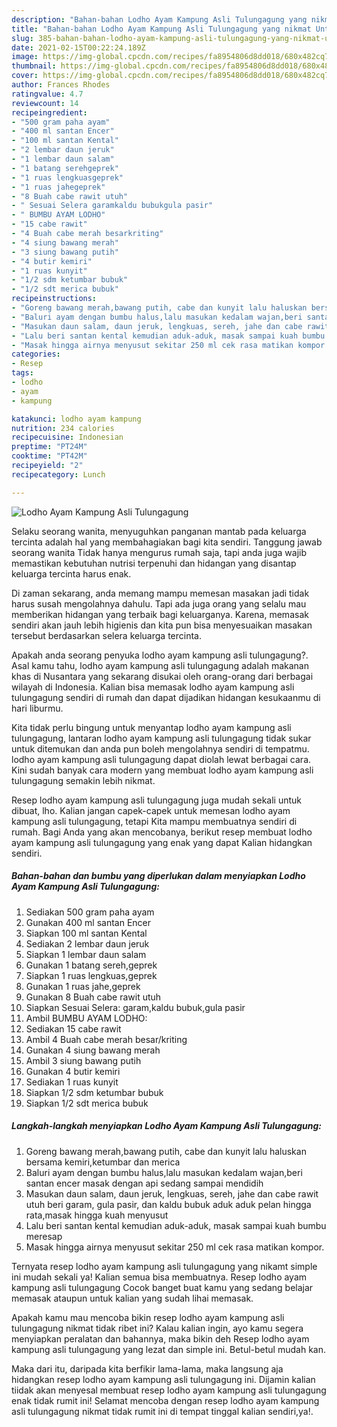 ```yaml
---
description: "Bahan-bahan Lodho Ayam Kampung Asli Tulungagung yang nikmat Untuk Jualan"
title: "Bahan-bahan Lodho Ayam Kampung Asli Tulungagung yang nikmat Untuk Jualan"
slug: 385-bahan-bahan-lodho-ayam-kampung-asli-tulungagung-yang-nikmat-untuk-jualan
date: 2021-02-15T00:22:24.189Z
image: https://img-global.cpcdn.com/recipes/fa8954806d8dd018/680x482cq70/lodho-ayam-kampung-asli-tulungagung-foto-resep-utama.jpg
thumbnail: https://img-global.cpcdn.com/recipes/fa8954806d8dd018/680x482cq70/lodho-ayam-kampung-asli-tulungagung-foto-resep-utama.jpg
cover: https://img-global.cpcdn.com/recipes/fa8954806d8dd018/680x482cq70/lodho-ayam-kampung-asli-tulungagung-foto-resep-utama.jpg
author: Frances Rhodes
ratingvalue: 4.7
reviewcount: 14
recipeingredient:
- "500 gram paha ayam"
- "400 ml santan Encer"
- "100 ml santan Kental"
- "2 lembar daun jeruk"
- "1 lembar daun salam"
- "1 batang serehgeprek"
- "1 ruas lengkuasgeprek"
- "1 ruas jahegeprek"
- "8 Buah cabe rawit utuh"
- " Sesuai Selera garamkaldu bubukgula pasir"
- " BUMBU AYAM LODHO"
- "15 cabe rawit"
- "4 Buah cabe merah besarkriting"
- "4 siung bawang merah"
- "3 siung bawang putih"
- "4 butir kemiri"
- "1 ruas kunyit"
- "1/2 sdm ketumbar bubuk"
- "1/2 sdt merica bubuk"
recipeinstructions:
- "Goreng bawang merah,bawang putih, cabe dan kunyit lalu haluskan bersama kemiri,ketumbar dan merica"
- "Baluri ayam dengan bumbu halus,lalu masukan kedalam wajan,beri santan encer masak dengan api sedang sampai mendidih"
- "Masukan daun salam, daun jeruk, lengkuas, sereh, jahe dan cabe rawit utuh beri garam, gula pasir, dan kaldu bubuk aduk aduk pelan hingga rata,masak hingga kuah menyusut"
- "Lalu beri santan kental kemudian aduk-aduk, masak sampai kuah bumbu meresap"
- "Masak hingga airnya menyusut sekitar 250 ml cek rasa matikan kompor."
categories:
- Resep
tags:
- lodho
- ayam
- kampung

katakunci: lodho ayam kampung 
nutrition: 234 calories
recipecuisine: Indonesian
preptime: "PT24M"
cooktime: "PT42M"
recipeyield: "2"
recipecategory: Lunch

---
```



![Lodho Ayam Kampung Asli Tulungagung](https://img-global.cpcdn.com/recipes/fa8954806d8dd018/680x482cq70/lodho-ayam-kampung-asli-tulungagung-foto-resep-utama.jpg)

Selaku seorang wanita, menyuguhkan panganan mantab pada keluarga tercinta adalah hal yang membahagiakan bagi kita sendiri. Tanggung jawab seorang  wanita Tidak hanya mengurus rumah saja, tapi anda juga wajib memastikan kebutuhan nutrisi terpenuhi dan hidangan yang disantap keluarga tercinta harus enak.

Di zaman  sekarang, anda memang mampu memesan masakan jadi tidak harus susah mengolahnya dahulu. Tapi ada juga orang yang selalu mau memberikan hidangan yang terbaik bagi keluarganya. Karena, memasak sendiri akan jauh lebih higienis dan kita pun bisa menyesuaikan masakan tersebut berdasarkan selera keluarga tercinta. 



Apakah anda seorang penyuka lodho ayam kampung asli tulungagung?. Asal kamu tahu, lodho ayam kampung asli tulungagung adalah makanan khas di Nusantara yang sekarang disukai oleh orang-orang dari berbagai wilayah di Indonesia. Kalian bisa memasak lodho ayam kampung asli tulungagung sendiri di rumah dan dapat dijadikan hidangan kesukaanmu di hari liburmu.

Kita tidak perlu bingung untuk menyantap lodho ayam kampung asli tulungagung, lantaran lodho ayam kampung asli tulungagung tidak sukar untuk ditemukan dan anda pun boleh mengolahnya sendiri di tempatmu. lodho ayam kampung asli tulungagung dapat diolah lewat berbagai cara. Kini sudah banyak cara modern yang membuat lodho ayam kampung asli tulungagung semakin lebih nikmat.

Resep lodho ayam kampung asli tulungagung juga mudah sekali untuk dibuat, lho. Kalian jangan capek-capek untuk memesan lodho ayam kampung asli tulungagung, tetapi Kita mampu membuatnya sendiri di rumah. Bagi Anda yang akan mencobanya, berikut resep membuat lodho ayam kampung asli tulungagung yang enak yang dapat Kalian hidangkan sendiri.

<!--inarticleads1-->

##### Bahan-bahan dan bumbu yang diperlukan dalam menyiapkan Lodho Ayam Kampung Asli Tulungagung:

1. Sediakan 500 gram paha ayam
1. Gunakan 400 ml santan Encer
1. Siapkan 100 ml santan Kental
1. Sediakan 2 lembar daun jeruk
1. Siapkan 1 lembar daun salam
1. Gunakan 1 batang sereh,geprek
1. Siapkan 1 ruas lengkuas,geprek
1. Gunakan 1 ruas jahe,geprek
1. Gunakan 8 Buah cabe rawit utuh
1. Siapkan  Sesuai Selera: garam,kaldu bubuk,gula pasir
1. Ambil  BUMBU AYAM LODHO:
1. Sediakan 15 cabe rawit
1. Ambil 4 Buah cabe merah besar/kriting
1. Gunakan 4 siung bawang merah
1. Ambil 3 siung bawang putih
1. Gunakan 4 butir kemiri
1. Sediakan 1 ruas kunyit
1. Siapkan 1/2 sdm ketumbar bubuk
1. Siapkan 1/2 sdt merica bubuk




<!--inarticleads2-->

##### Langkah-langkah menyiapkan Lodho Ayam Kampung Asli Tulungagung:

1. Goreng bawang merah,bawang putih, cabe dan kunyit lalu haluskan bersama kemiri,ketumbar dan merica
1. Baluri ayam dengan bumbu halus,lalu masukan kedalam wajan,beri santan encer masak dengan api sedang sampai mendidih
1. Masukan daun salam, daun jeruk, lengkuas, sereh, jahe dan cabe rawit utuh beri garam, gula pasir, dan kaldu bubuk aduk aduk pelan hingga rata,masak hingga kuah menyusut
1. Lalu beri santan kental kemudian aduk-aduk, masak sampai kuah bumbu meresap
1. Masak hingga airnya menyusut sekitar 250 ml cek rasa matikan kompor.




Ternyata resep lodho ayam kampung asli tulungagung yang nikamt simple ini mudah sekali ya! Kalian semua bisa membuatnya. Resep lodho ayam kampung asli tulungagung Cocok banget buat kamu yang sedang belajar memasak ataupun untuk kalian yang sudah lihai memasak.

Apakah kamu mau mencoba bikin resep lodho ayam kampung asli tulungagung nikmat tidak ribet ini? Kalau kalian ingin, ayo kamu segera menyiapkan peralatan dan bahannya, maka bikin deh Resep lodho ayam kampung asli tulungagung yang lezat dan simple ini. Betul-betul mudah kan. 

Maka dari itu, daripada kita berfikir lama-lama, maka langsung aja hidangkan resep lodho ayam kampung asli tulungagung ini. Dijamin kalian tiidak akan menyesal membuat resep lodho ayam kampung asli tulungagung enak tidak rumit ini! Selamat mencoba dengan resep lodho ayam kampung asli tulungagung nikmat tidak rumit ini di tempat tinggal kalian sendiri,ya!.

